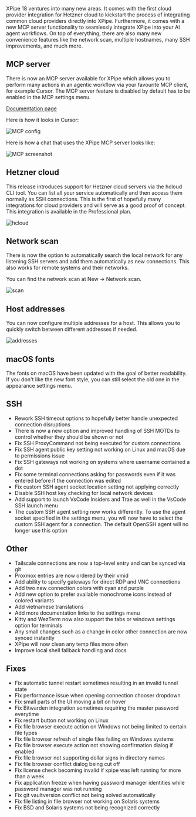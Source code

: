 XPipe 18 ventures into many new areas. It comes with the first cloud provider integration for Hetzner cloud to kickstart the process of integrating common cloud providers directly into XPipe. Furthermore, it comes with a new MCP server functionality to seamlessly integrate XPipe into your AI agent workflows. On top of everything, there are also many new convenience features like the network scan, multiple hostnames, many SSH improvements, and much more.

## MCP server

There is now an MCP server available for XPipe which allows you to perform many actions in an agentic workflow via your favourite MCP client, for example Cursor. The MCP server feature is disabled by default has to be enabled in the MCP settings menu.

[Documentation page](https://docs.xpipe.io/guide/mcp)

Here is how it looks in Cursor:

![MCP config](https://xpipe.io/assets/images/BlogPage/cursor-mcp.png)

Here is how a chat that uses the XPipe MCP server looks like:

![MCP screenshot](https://xpipe.io/assets/images/BlogPage/cursor-chat.png)

## Hetzner cloud

This release introduces support for Hetzner cloud servers via the hcloud CLI tool. You can list all your service automatically and then access them normally as SSH connections. This is the first of hopefully many integrations for cloud providers and will serve as a good proof of concept. This integration is available in the Professional plan.

![hcloud](https://xpipe.io/assets/images/BlogPage/hcloud.png)

## Network scan

There is now the option to automatically search the local network for any listening SSH servers and add them automatically as new connections. This also works for remote systems and their networks.

You can find the network scan at New -> Network scan.

![scan](https://xpipe.io/assets/images/BlogPage/network-scan.png)

## Host addresses

You can now configure multiple addresses for a host. This allows you to quickly switch between different addresses if needed.

![addresses](https://xpipe.io/assets/images/BlogPage/addresses.png)

## macOS fonts

The fonts on macOS have been updated with the goal of better readability. If you don't like the new font style, you can still select the old one in the appearance settings menu.

## SSH

- Rework SSH timeout options to hopefully better handle unexpected connection disruptions
- There is now a new option and improved handling of SSH MOTDs to control whether they should be shown or not
- Fix SSH ProxyCommand not being executed for custom connections
- Fix SSH agent public key setting not working on Linux and macOS due to permissions issue
- Fix SSH gateways not working on systems where username contained a dot
- Fix some terminal connections asking for passwords even if it was entered before if the connection was edited
- Fix custom SSH agent socket location setting not applying correctly
- Disable SSH host key checking for local network devices
- Add support to launch VsCode Insiders and Trae as well in the VsCode SSH launch menu
- The custom SSH agent setting now works differently. To use the agent socket specified in the settings menu, you will now have to select the custom SSH agent for a connection. The default OpenSSH agent will no longer use this option

## Other

- Tailscale connections are now a top-level entry and can be synced via git
- Proxmox entries are now ordered by their vmid
- Add ability to specify gateways for direct RDP and VNC connections
- Add two new connection colors with cyan and purple
- Add new option to prefer available monochrome icons instead of colored variants
- Add vietnamese translations
- Add more documentation links to the settings menu
- Kitty and WezTerm now also support the tabs or windows settings option for terminals
- Any small changes such as a change in color other connection are now synced instantly
- XPipe will now clean any temp files more often
- Improve local shell fallback handling and docs

## Fixes

- Fix automatic tunnel restart sometimes resulting in an invalid tunnel state
- Fix performance issue when opening connection chooser dropdown
- Fix small parts of the UI moving a bit on hover
- Fix Bitwarden integration sometimes requiring the master password everytime
- Fix restart button not working on Linux
- Fix file browser execute action on Windows not being limited to certain file types
- Fix file browser refresh of single files failing on Windows systems
- Fix file browser execute action not showing confirmation dialog if enabled
- Fix file browser not supporting dollar signs in directory names
- Fix file browser conflict dialog being cut off
- Fix license check becoming invalid if xpipe was left running for more than a week
- Fix application freeze when having password manager identities while password manager was not running
- Fix git vaultversion conflict not being solved automatically
- Fix file listing in file browser not working on Solaris systems
- Fix BSD and Solaris systems not being recognized correctly
